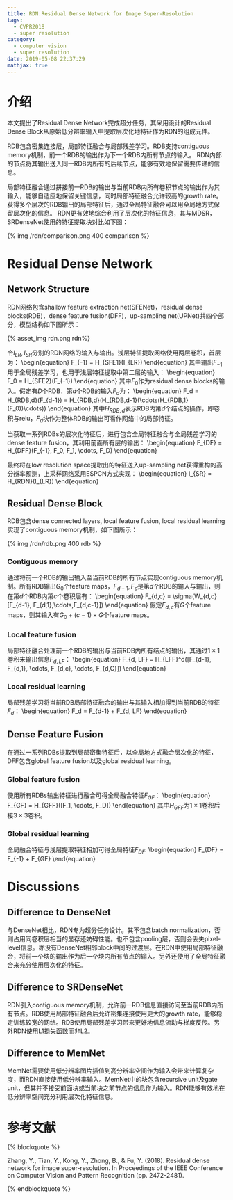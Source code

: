 ```yaml
---
title: RDN:Residual Dense Network for Image Super-Resolution
tags:
  - CVPR2018
  - super resolution
category:
  - computer vision
  - super resolution
date: 2019-05-08 22:37:29
mathjax: true
---
```


# 介绍

本文提出了Residual Dense Network完成超分任务，其采用设计的Residual Dense Block从原始低分辨率输入中提取层次化地特征作为RDN的组成元件。

RDB包含密集连接层，局部特征融合与局部残差学习。RDB支持contiguous memory机制，前一个RDB的输出作为下一个RDB内所有节点的输入。
RDN内部的节点将其输出送入同一RDB内所有的后续节点，能够有效地保留需要传递的信息。

局部特征融合通过拼接前一RDB的输出与当前RDB内所有卷积节点的输出作为其输入，能够自适应地保留关键信息，同时局部特征融合允许较高的growth rate。
获得多个层次的RDB输出的局部特征后，通过全局特征融合可以用全局地方式保留层次化的信息。
RDN更有效地综合利用了层次化的特征信息，其与MDSR，SRDenseNet使用的特征提取块对比如下图：

{% img /rdn/comparison.png 400 comparison %}

# Residual Dense Network

## Network Structure

RDN网络包含shallow feature extraction net(SFENet)，residual dense blocks(RDB)，dense feature fusion(DFF)，up-sampling net(UPNet)共四个部分，模型结构如下图所示：

{% asset_img rdn.png rdn%}

令$I_{LR}, I_{SR}$分别的RDN网络的输入与输出。浅层特征提取网络使用两层卷积，首层为：
\begin{equation}
    F_{-1} = H_{SFE1}(I_{LR})
\end{equation}
其中输出$F_{-1}$用于全局残差学习，也用于浅层特征提取中第二层的输入：
\begin{equation}
    F_0 = H_{SFE2}(F_{-1})
\end{equation}
其中$F_0$作为residual dense blocks的输入。假定有$D$个RDB，第$d$个RDB的输入$F_d$为：
\begin{equation}
    F_d = H_{RDB,d}(F_{d-1}) = H_{RDB,d}(H_{RDB,d-1}(\cdots(H_{RDB,1}(F_0))\cdots))
\end{equation}
其中$H_{RDB,d}$表示RDB内第$d$个结点的操作，即卷积与relu，$F_d$块作为整体RDB的输出可看作网络中的局部特征。

当获取一系列RDBs的层次化特征后，进行包含全局特征融合与全局残差学习的dense feature fusion，其利用前面所有层的输出：
\begin{equation}
    F_{DF} = H_{DFF}(F_{-1}, F_0, F_1, \cdots, F_D)
\end{equation}

最终将在low resolution space提取出的特征送入up-sampling net获得重构的高分辨率预测，上采样网络采用ESPCN方式实现：
\begin{equation}
    I_{SR} = H_{RDN}(I_{LR})
\end{equation}

## Residual Dense Block

RDB包含dense connected layers, local feature fusion, local residual learning实现了contiguous memory机制，如下图所示：

{% img /rdn/rdb.png 400 rdb %}

### Contiguous memory

通过将前一个RDB的输出输入至当前RDB的所有节点实现contiguous memory机制。所有RDB输出$G_0$个feature maps，$F_{d-1},F_{d}$是第$d$个RDB的输入与输出，则在第$d$个RDB内第$c$个卷积层有：
\begin{equation}
    F_{d,c} = \sigma(W_{d,c}[F_{d-1}, F_{d,1},\cdots,F_{d,c-1}])
\end{equation}
假定$F_{d,c}$有$G$个feature maps，则其输入有$G_0 + (c-1) \times G$个feature maps。

### Local feature fusion

局部特征融合处理前一个RDB的输出与当前RDB内所有结点的输出，其通过$1 \times 1$卷积来输出信息$F_{d,LF}$：
\begin{equation}
    F_{d, LF} = H_{LFF}^d([F_{d-1}, F_{d,1}, \cdots, F_{d,c}, \cdots, F_{d,C}])
\end{equation}

### Local residual learning

局部残差学习将当前RDB局部特征融合的输出与其输入相加得到当前RDB的特征$F_d$：
\begin{equation}
    F_d = F_{d-1} + F_{d, LF}
\end{equation}

## Dense Feature Fusion

在通过一系列RDBs提取到局部密集特征后，以全局地方式融合层次化的特征，DFF包含global feature fusion以及global residual learning。

### Global feature fusion

使用所有RDBs输出特征进行融合可得全局融合特征$F_{GF}$：
\begin{equation}
    F_{GF} = H_{GFF}([F_1, \cdots, F_D])
\end{equation}
其中$H_{GFF}$为$1 \times 1$卷积后接$3 \times 3$卷积。

### Global residual learning

全局融合特征与浅层提取特征相加可得全局特征$F_{DF}$:
\begin{equation}
    F_{DF} = F_{-1} + F_{GF}
\end{equation}

# Discussions

## Difference to DenseNet

与DenseNet相比，RDN专为超分任务设计。其不包含batch normalization，否则占用同卷积层相当的显存还妨碍性能。也不包含pooling层，否则会丢失pixel-level信息。亦没有DenseNet相邻block中间的过渡层。在RDN中使用局部特征融合，将前一个块的输出作为后一个块内所有节点的输入。另外还使用了全局特征融合来充分使用层次化的特征。

## Difference to SRDenseNet

RDN引入contiguous memory机制，允许前一RDB信息直接访问至当前RDB内所有节点。RDB使用局部特征融合后允许密集连接使用更大的growth rate，能够稳定训练较宽的网络。RDB使用局部残差学习带来更好地信息流动与梯度反传。另外RDN使用L1损失函数而非L2。

## Difference to MemNet

MemNet需要使用低分辨率图片插值到高分辨率空间作为输入会带来计算复杂度，而RDN直接使用低分辨率输入。MemNet中的块包含recursive unit及gate unit，但其并不接受前面块或当前块之前节点的信息作为输入。RDN能够有效地在低分辨率空间充分利用层次化特征信息。

# 参考文献

{% blockquote %}

Zhang, Y., Tian, Y., Kong, Y., Zhong, B., & Fu, Y. (2018). Residual dense network for image super-resolution. In Proceedings of the IEEE Conference on Computer Vision and Pattern Recognition (pp. 2472-2481).

{% endblockquote %}
